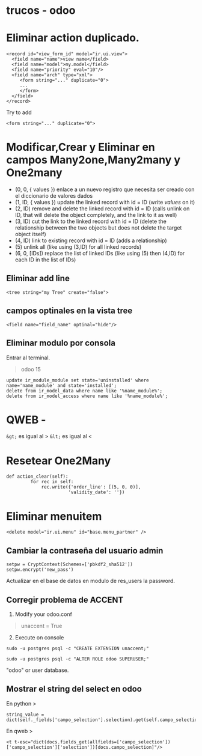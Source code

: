 # trucos  - odoo 
# Eliminar action duplicado.
```
<record id="view_form_id" model="ir.ui.view">
  <field name="name">view name</field>
  <field name="model">my.model</field>
  <field name="priority" eval="10"/>
  <field name="arch" type="xml">
     <form string="..." duplicate="0">
     ...
     </form>
  </field>
</record>
```

Try to add 

```<form string="..." duplicate="0">```
# Modificar,Crear y Eliminar en campos Many2one,Many2many y One2many

- (0, 0,  { values })    enlace a un nuevo registro que necesita ser creado con el diccionario de valores dados
- (1, ID, { values })    update the linked record with id = ID (write *values* on it)
- (2, ID)                remove and delete the linked record with id = ID (calls unlink on ID, that will delete the object completely, and the link to it as well)
- (3, ID)                cut the link to the linked record with id = ID (delete the relationship between the two objects but does not delete the target object itself)
- (4, ID)                link to existing record with id = ID (adds a relationship)
- (5)                    unlink all (like using (3,ID) for all linked records)
- (6, 0, [IDs])          replace the list of linked IDs (like using (5) then (4,ID) for each ID in the list of IDs)

## Eliminar add line

``` 
<tree string="my Tree" create="false">
```

## campos optinales en la vista tree
 ```
 <field name="field_name" optinal="hide"/>
```
## Eliminar modulo por consola 
Entrar al terminal.
> odoo 15
```
update ir_module_module set state='uninstalled' where name='name_module' and state='installed';
delete from ir_model_data where name like '%name_module%';
delete from ir_model_access where name like '%name_module%';
```
# QWEB - 
```&gt;``` es igual al >
```&lt;``` es igual al <


# Resetear One2Many
``` 
def action_clear(self):
         for rec in self:
             rec.write({'order_line': [(5, 0, 0)],
                       'validity_date': ''})
  ```
# Eliminar menuitem
```
<delete model="ir.ui.menu" id="base.menu_partner" />
```
## Cambiar la contraseña del usuario admin

  ``` from passlib.context import CryptContext
  setpw = CryptContext(Schemes=['pbkdf2_sha512'])
  setpw.encrypt('new_pass')
```
  Actualizar en el base de datos en modulo de res_users la password.



## Corregir problema de ACCENT

1. Modify your odoo.conf

 > unaccent = True

2. Execute on console

```
sudo -u postgres psql -c "CREATE EXTENSION unaccent;"
```

```
sudo -u postgres psql -c "ALTER ROLE odoo SUPERUSER;"
 ```

"odoo" or user database.
## Mostrar el string del select en odoo

En python >
```
string_value = dict(self._fields['campo_selection'].selection).get(self.campo_selection))
```

En qweb >

```
<t t-esc="dict(docs.fields_get(allfields=['campo_selection'])['campo_selection']['selection'])[docs.campo_selection]"/>
```
